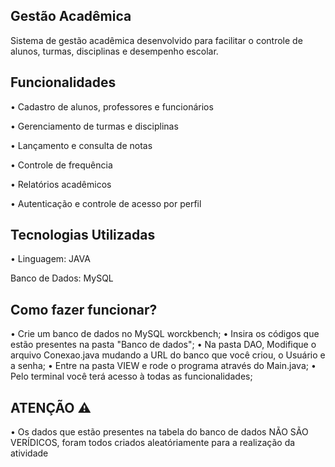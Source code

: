 ## Gestão Acadêmica
Sistema de gestão acadêmica desenvolvido para facilitar o controle de alunos, turmas, disciplinas e desempenho escolar. 

## Funcionalidades
• Cadastro de alunos, professores e funcionários

• Gerenciamento de turmas e disciplinas

• Lançamento e consulta de notas

• Controle de frequência

• Relatórios acadêmicos

• Autenticação e controle de acesso por perfil

## Tecnologias Utilizadas
• Linguagem: JAVA

Banco de Dados: MySQL

## Como fazer funcionar?

• Crie um banco de dados no MySQL worckbench;
• Insira os códigos que estão presentes na pasta "Banco de dados";
• Na pasta DAO, Modifique o arquivo Conexao.java mudando a URL do banco que você criou, o Usuário e a senha;
• Entre na pasta VIEW e rode o programa através do Main.java;
• Pelo terminal você terá acesso à todas as funcionalidades;

## ATENÇÃO ⚠️

• Os dados que estão presentes na tabela do banco de dados NÃO SÃO VERÍDICOS, foram todos criados aleatóriamente para a realização da atividade 
